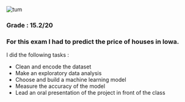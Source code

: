 ![tum](https://upload.wikimedia.org/wikipedia/commons/thumb/c/c8/Logo_of_the_Technical_University_of_Munich.svg/149px-Logo_of_the_Technical_University_of_Munich.svg.png)
### Grade : 15.2/20 
### For this exam I had to predict the price of houses in Iowa. 
 I did the following tasks :
 - Clean and encode the dataset
 - Make an exploratory data analysis
 - Choose and build a machine learning model
 - Measure the accuracy of the model
 - Lead an oral presentation of the project in front of the class
